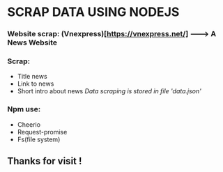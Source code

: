 # SCRAP DATA USING NODEJS
### Website scrap: (Vnexpress)[https://vnexpress.net/] ---> A News Website
### Scrap:
- Title news
- Link to news
- Short intro about news
*Data scraping is stored in file 'data.json'*
### Npm use:
- Cheerio
- Request-promise
- Fs(file system)
## Thanks for visit !